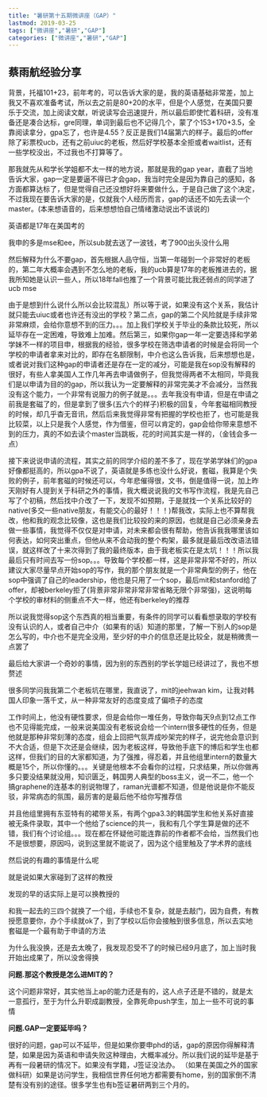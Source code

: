 ```yaml
---
title: "暑研第十五期微讲座（GAP）"
lastmod: 2019-03-25
tags: ["微讲座","暑研","GAP"]
categories: ["微讲座","暑研","GAP"]
---
```


## 蔡雨航经验分享

背景，托福101+23，前年考的，可以告诉大家的是，我的英语基础非常差，加上我又不喜欢准备考试，所以去之前是80+20的水平，但是个人感觉，在美国只要乐于交流，加上阅读文献，听说读写会迅速提升，所以最后即使忙着科研，没有准备还是凑合达标，gre同理，单词到最后也不记得几个，蒙了个153+170+3.5，全靠阅读拿分，gpa忘了，也许是4.55？反正是我们14届第六的样子。最后的offer除了彩票校ucb，还有之前uiuc的老板，然后好学校基本全拒或者waitlist，还有一些学校没出，不过我也不打算等了。                                   

那我就先从和学长学姐都不太一样的地方说，那就是我的gap year，直截了当地告诉大家，gap一定是要逼不得已才会gap，我当时完全是因为靠自己的感知，各方面都算达标了，但是觉得自己还没想好将来要做什么，于是自己做了这个决定，不过我现在要告诉大家的是，仅就我个人经历而言，gap的话还不如先去读一个master。(本来想语音的，后来想想怕自己情绪激动说出不该说的)

英语都是17年在美国考的

我申的多是mse和ee，所以sub就去送了一波钱，考了900出头没什么用

然后解释为什么不要gap，首先根据人品守恒，当第一年碰到一个非常好的老板的，第二年大概率会遇到不怎么地的老板，我的ucb算是17年的老板推进去的，据我所知她是认识一些人，所以18年fall也推了一个背景可能比我还弱点的同学进了ucb mse

由于是想到什么说什么所以会比较混乱）所以等于说，如果没有这个关系，我估计就只能去uiuc或者也许还有没出的学校？第二点，gap的第二个风险就是手续非常非常麻烦，会给你意想不到的压力。。。加上我们学校关于毕业的条款比较死，所以延毕存在一定困难，导致难上加难。然后第三，如果你gap一年一定要选择和学弟学妹不一样的项目申，根据我的经验，很多学校在筛选申请者的时候是会将同一个学校的申请者拿来对比的，即存在名额限制，中介也这么告诉我，后来想想也是，或者说对我们这种gap的申请者还是存在一定的减分，可能是我在sop没有解释的很好，有些人拿美国人工作几年再去申请做例子，但我觉得两者不太相同，毕竟我们是以申请为目的的gap，所以我认为一定要解释的非常完美才不会减分，当然我没有这个能力，一个非常有说服力的例子就是。。。去年我没有申请，但是在申请之前我是套磁了的，但是拿到了很多(五六个的样子)积极的回复，今年套磁相同教授的时候，却几乎杳无音讯，然后后来我觉得非常有把握的学校也拒了，也可能是我比较菜，以上只是我个人感觉，作为借鉴，但可以肯定的，gap会给你带来意想不到的压力，真的不如去读个master当跳板，花的时间其实是一样的，（金钱会多一点）

接下来说说申请的流程，其实之前的同学介绍的差不多了，现在学弟学妹们的gpa好像都挺高的，所以gpa不说了，英语就是多练也没什么好说，套磁，我算是个失败的例子，前年套磁的时候还可以，今年悲催得很，文书，倒是值得一说，加上昨天刚好有人提到关于科研之外的事情，我大概说说我的文书写作流程，我是先自己写了个初稿，然后找中介改了一下，发现不如预期，于是就找一个关系比较好的native(多交一些native朋友，有能交心的最好！！！)帮我改，实际上也不算帮我改，他和我的观念比较像，这也是我们比较投的来的原因，也就是自己必须亲身去做一些事情，我觉得不仅仅是对申请，对未来都会很有帮助，他告诉我我哪里该如何表达，如何突出重点，但他从来不会动我的整个构架，最多就是最后改改语法错误，就这样改了十来次得到了我的最终版本，由于我老板实在是太坑！！！所以我最后只有时间去写一份sop。。。导致每个学校都一样，这是非常非常不好的，所以建议大家尽量早点开始sop的写作，我的那个朋友就是一个非常典型的例子，他在sop中强调了自己的leadership，他也是只用了一个sop，最后mit和stanford给了offer，却被berkeley拒了(背景非常非常非常非常省略无限个非常强)，这说明每个学校的审材料的侧重点不大一样，他还有berkeley的推荐

所以说我觉得sop这个东西真的相当重要，有条件的同学可以看看想录取的学校有没有认识的人，或者自己中介（如果有的话）知道的那里，了解一下别人的sop是怎么写的，中介也不是完全没用，至少好的中介的信息还是比较全，就是稍微贵一点罢了

最后给大家讲一个奇妙的事情，因为别的东西别的学长学姐已经讲过了，我也不想赘述

很多同学问我我第二个老板坑在哪里，我直说了，mit的jeehwan kim，让我对韩国人印象一落千丈，从一种非常友好的态度变成了偏喷子的态度

工作时间上，他没有硬性要求，但是会给你一堆任务，导致你每天9点到12点工作也不见得能完成，一般来说美国没有老板说会给一个intern很多硬性的任务，但是他就是那种非常刻薄的态度，组会上回把气氛弄成吵架完的样子，说完他会意识到不大合适，但是下次还是会继续，因为老板这样，导致他手底下的博后和学生也都这样，但我们的目的大家都知道，为了强推，得忍着，并且他组里intern的数量大概是15个，所以你懂的。。。关键是他根本不会看你的过程，只求结果，所以你做再多只要没结果就没用，知识匮乏，韩国男人典型的boss主义，说一不二，他一个搞graphene的连基本的别说物理了，raman光谱都不知道，但是他说是你不能反驳，非常病态的氛围，最厉害的是最后他不给你写推荐信

并且他组里拥有东亚特有的裙带关系，有两个gpa3.3的韩国学生和他关系好直接被无条件录取，其中一个他给了science的共一，我和有几个学生算是做的还不错，我们有个讨论组。。。现在都在怀疑他可能连靠前的作者都不会给，当然我们也不是很想要，原因吗，说到这里就不能说了，因为这个组里触及了学术界的底线

然后说的有趣的事情是什么呢

就是说如果大家碰到了这样的教授

发现的早的话实际上是可以换教授的

和我一起去的三四个就换了一个组，手续也不复杂，就是去敲门，因为自费，有教授愿意要你，办个手续就ok了，到了学校以后你会接触到很多信息，所以去实地套磁是一个最有助于申请的方法

为什么我没换，还是去太晚了，我发现忍受不了的时候已经9月底了，加上当时我开始出成果了，所以没舍得换

**问题.那这个教授是怎么进MIT的？**

这个问题非常好，其实他当上ap的能力还是有的，这人点子还是不错的，就是太一意孤行，至于为什么升职成副教授，全靠死命push学生，加上一些不可说的事情 

**问题.GAP一定要延毕吗？**

 很好的问题，gap可以不延毕，但是如果你要申phd的话，gap的原因你得解释清楚，如果是因为英语和申请失败这种理由，大概率减分。所以我们说的延毕是基于再有一段暑研的情况下。如果没有学籍，J签证没法办。 （如果在美国之外的国家做科研）如果是访问学生，我相信世界任何地方都需要有home，别的国家倒不清楚有没有别的途径。很多学生也有b签证暑研两到三个月的。